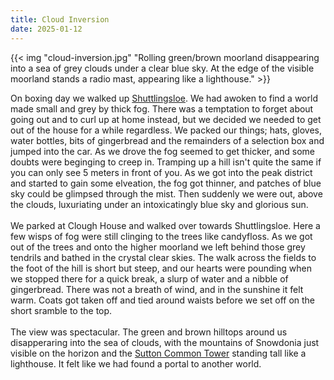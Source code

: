 ```yaml
---
title: Cloud Inversion
date: 2025-01-12
---
```


{{< img "cloud-inversion.jpg" "Rolling green/brown moorland disappearing into a sea of grey clouds under a clear blue sky. At the edge of the visible moorland stands a radio mast, appearing like a lighthouse." >}}

On boxing day we walked up [Shuttlingsloe](https://en.wikipedia.org/wiki/Shutlingsloe).
We had awoken to find a world made small and grey by thick fog. There was a temptation to forget about going out and to curl up at home instead,
but we decided we needed to get out of the house for a while regardless.
We packed our things; hats, gloves, water bottles, bits of gingerbread and the remainders of a selection box and jumped into the car.
As we drove the fog seemed to get thicker, and some doubts were beginging to creep in. 
Tramping up a hill isn't quite the same if you can only see 5 meters in front of you.
As we got into the peak district and started to gain some elveation, the fog got thinner, and patches of blue sky could be glimpsed through the mist.
Then suddenly we were out, above the clouds, luxuriating under an intoxicatingly blue sky and glorious sun.
<br/>
<br/>
We parked at Clough House and walked over towards Shuttlingsloe. Here a few wisps of fog were still clinging to the trees like candyfloss.
As we got out of the trees and onto the higher moorland we left behind those grey tendrils and bathed in the crystal clear skies.
The walk across the fields to the foot of the hill is short but steep, and our hearts were pounding when we stopped there for a quick break,
a slurp of water and a nibble of gingerbread. There was not a breath of wind, and in the sunshine it felt warm. Coats got taken off and tied
around waists before we set off on the short sramble to the top. 
<br/>
<br/>
The view was spectacular. The green and brown hilltops around us disapperaring into the sea of clouds, with the mountains of Snowdonia just visible on the horizon and the [Sutton Common Tower](https://en.wikipedia.org/wiki/Sutton_Common_BT_Tower) standing tall like a lighthouse. It felt like we had found a portal to another world.
